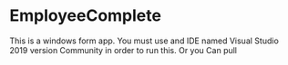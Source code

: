 # EmployeeComplete
This is a windows form app. You must use and IDE named Visual Studio 2019 version Community in order to run this. Or you Can pull 
